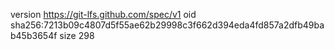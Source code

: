 version https://git-lfs.github.com/spec/v1
oid sha256:7213b09c4807d5f55ae62b29998c3f662d394eda4fd857a2dfb49bab45b3654f
size 298
